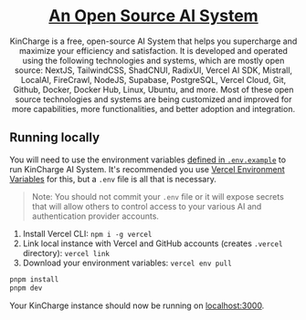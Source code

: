 <a href="https://chat.vercel.ai/">
  <h1 align="center">An Open Source AI System</h1>
</a>

<p align="center">
    KinCharge is a free, open-source AI System that helps you supercharge and maximize your efficiency and satisfaction.
    It is developed and operated using the following technologies and systems, which are mostly open source: NextJS, TailwindCSS, ShadCNUI, RadixUI, Vercel AI SDK, Mistrall, LocalAI, FireCrawl, NodeJS, Supabase, PostgreSQL, Vercel Cloud, Git, Github, Docker, Docker Hub, Linux, Ubuntu, and more. Most of these open source technologies and systems are being customized and improved for more capabilities, more functionalities, and better adoption and integration.
</p>

## Running locally

You will need to use the environment variables [defined in `.env.example`](.env.example) to run KinCharge AI System. It's recommended you use [Vercel Environment Variables](https://vercel.com/docs/projects/environment-variables) for this, but a `.env` file is all that is necessary.

> Note: You should not commit your `.env` file or it will expose secrets that will allow others to control access to your various AI and authentication provider accounts.

1. Install Vercel CLI: `npm i -g vercel`
2. Link local instance with Vercel and GitHub accounts (creates `.vercel` directory): `vercel link`
3. Download your environment variables: `vercel env pull`

```bash
pnpm install
pnpm dev
```

Your KinCharge instance should now be running on [localhost:3000](http://localhost:3000).
